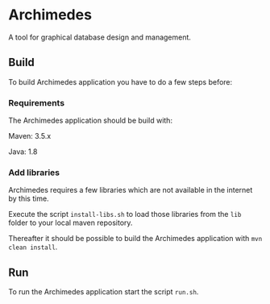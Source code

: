 # Archimedes

A tool for graphical database design and management.


## Build

To build Archimedes application you have to do a few steps before:

### Requirements

The Archimedes application should be build with:

Maven: 3.5.x

Java: 1.8


### Add libraries

Archimedes requires a few libraries which are not available in the internet by this time.

Execute the script `install-libs.sh` to load those libraries from the `lib` folder to your local maven repository.

Thereafter it should be possible to build the Archimedes application with `mvn clean install`.


## Run

To run the Archimedes application start the script `run.sh`.
